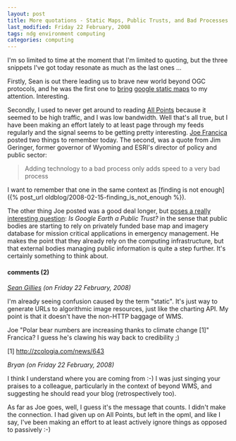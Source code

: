 ```yaml
---
layout: post
title: More quotations - Static Maps, Public Trusts, and Bad Processes
last_modified: Friday 22 February, 2008
tags: ndg environment computing
categories: computing 
---
```

I'm so limited to time at the moment that I'm limited to quoting, but the three snippets 
I've got today resonate as much as the last ones ...

Firstly, Sean is out there leading us to brave new world beyond
OGC protocols, and he was the first one to [bring](http://zcologia.com/news/690/no-wms-in-google-static-maps-api/) [google static
maps](http://code.google.com/apis/maps/documentation/staticmaps/index.html) to my attention. Interesting.

Secondly, I used to never get around to reading [All Points](http://www.allpointsblog.com) because
it seemed to be high traffic, and I was low bandwidth. Well that's all true,
but I have been making an effort lately to at least page through my feeds regularly and the signal seems to be getting pretty interesting. [Joe Francica](http://apb.directionsmag.com/authors/2-Joe-Francica) posted
two things to remember today. The second, was a quote from Jim Geringer, former governor of Wyoming and ESRI's director of policy and public sector:
<blockquote>Adding technology to a bad process only adds speed to a very bad process
</blockquote>

I want to remember that one in the same context as [finding is not enough]({% post_url oldblog/2008-02-15-finding_is_not_enough %}).

The other thing Joe posted was a good deal longer, but [poses a really interesting question](http://apb.directionsmag.com/archives/3983-Private-vs.-Publicly-funded-Base-Maps-Is-Google-Earth-a-Public-Trust.html): *Is Google Earth a Public Trust?* in the sense that public bodies are starting to rely on privately funded base map and imagery database for mission critical applications in emergency management. He makes the point that they already rely on the computing infrastructure, but that external bodies managing public information is quite a step further. It's certainly something to think about.

#### comments (2)

*[Sean Gillies](http://zcologia.com/sgillies) (on Friday 22 February, 2008)*

I'm already seeing confusion caused by the term "static". It's just way to generate URLs to algorithmic image resources, just like the charting API. My point is that it doesn't have the non-HTTP baggage of WMS.

Joe "Polar bear numbers are increasing thanks to climate change [1]" Francica? I guess he's clawing his way back to credibility ;)

[1] http://zcologia.com/news/643 

*Bryan (on Friday 22 February, 2008)*

I think I understand where you are coming from :-) I was just singing your praises to a colleague, particularly in the context of beyond WMS, and suggesting he should read your blog (retrospectively too).

As far as Joe goes, well, I guess it's the message that counts. I didn't make the connection. I had given up on All Points, but left in the opml, and like I say, I've been making an effort to at least actively ignore things as opposed to passively :-)
